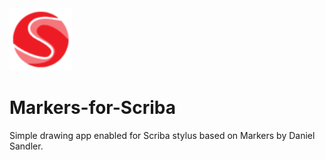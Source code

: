 <img src = "https://github.com/IanDDS/Markers-for-Scriba/blob/master/appsdk/src/main/res/drawable-hdpi/splash_launcher.png" alt="Scriba Logo" height="100" width="100">
<h1>Markers-for-Scriba</h1>
Simple drawing app enabled for Scriba stylus based on Markers by Daniel Sandler.
